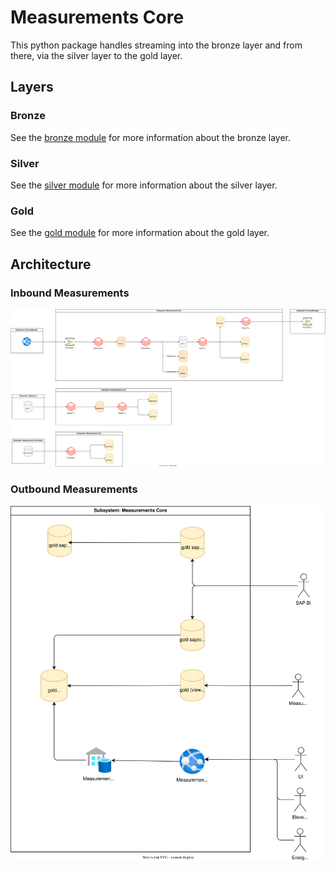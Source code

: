 # Measurements Core

This python package handles streaming into the bronze layer and from there, via the silver layer to the gold layer.

## Layers

### Bronze

See the [bronze module](src/core/bronze/README.md) for more information about the bronze layer.

### Silver

See the [silver module](src/core/silver/README.md) for more information about the silver layer.

### Gold

See the [gold module](src/core/gold/README.md) for more information about the gold layer.

## Architecture

### Inbound Measurements

![Measurements Core Architecture Inbound](./../../docs/core/images/inbound_measurements_core_architecture.drawio.svg)

### Outbound Measurements

![Measurements Core Architecture Outbound](./../../docs/core/images/outbound_measurements_core_architecture.drawio.svg)

